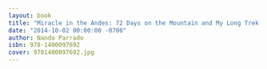 ```yaml
---
layout: book
title: "Miracle in the Andes: 72 Days on the Mountain and My Long Trek Home"
date: "2014-10-02 00:00:00 -0700"
author: Nando Parrado
isbn: 978-1400097692
cover: 9781400097692.jpg
---
```

